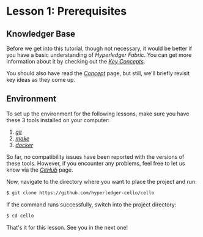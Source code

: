 # Lesson 1: Prerequisites

## Knowledger Base

Before we get into this tutorial, though not necessary, it would be better if you have a  basic understanding of *Hyperledger Fabric*. You can get more information about it by checking out the [*Key Concepts*](https://hyperledger-fabric.readthedocs.io/en/latest/key_concepts.html).

You should also have read the [*Concept*](../concepts.md) page, but still, we'll briefly revisit key ideas as they come up.

## Environment

To set up the environment for the following lessons, make sure you have these 3 tools installed on your computer:

1. [*git*](https://git-scm.com/downloads)
2. [*make*](https://www.gnu.org/software/make)
3. [*docker*](https://docs.docker.com/get-started/get-docker)

So far, no compatibility issues have been reported with the versions of these tools. However, if you encounter any problems, feel free to let us know via the [*GitHub*](https://github.com/hyperledger-cello/cello) page.

Now, navigate to the directory where you want to place the project and run:
```bash
$ git clone https://github.com/hyperledger-cello/cello
```

If the command runs successfully, switch into the project directory:
```bash
$ cd cello
```

That's it for this lesson. See you in the next one!
